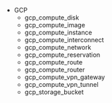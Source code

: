 * GCP
  - gcp_compute_disk
  - gcp_compute_image
  - gcp_compute_instance
  - gcp_compute_interconnect
  - gcp_compute_network
  - gcp_compute_reservation
  - gcp_compute_route
  - gcp_compute_router
  - gcp_compute_vpn_gateway
  - gcp_compute_vpn_tunnel
  - gcp_storage_bucket

